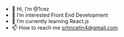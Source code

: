 - 👋 Hi, I’m @1cez
- 👀 I’m interested Front End Development
- 🌱 I’m currently learning React.js  
- 📫 How to reach me srhncetin4@gmail.com

<!---
1cez/1cez is a ✨ special ✨ repository because its `README.md` (this file) appears on your GitHub profile.
You can click the Preview link to take a look at your changes.
--->
